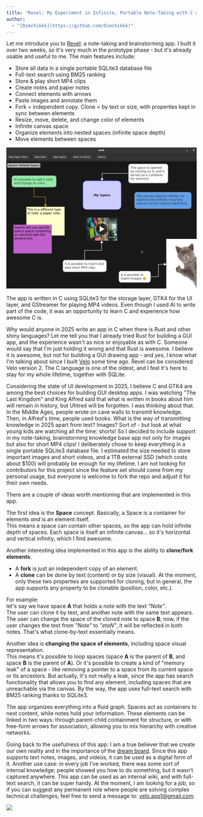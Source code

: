 ```yaml
---
title: "Revel: My Experiment in Infinite, Portable Note-Taking with C and GTK4"
author:
  - "[Dimchikkk](https://github.com/Dimchikkk)"
---
```


Let me introduce you to [Revel](https://github.com/Dimchikkk/revel): a note-taking and brainstorming app.
I built it over two weeks, so it's very much in the prototype phase - but it's already usable and useful to me. The main features include:

*   Store all data in a single portable SQLite3 database file
*   Full-text search using BM25 ranking
*   Store & play short MP4 clips
*   Create notes and paper notes
*   Connect elements with arrows
*   Paste images and annotate them
*   Fork = independent copy. Clone = by text or size, with properties kept in sync between elements
*   Resize, move, delete, and change color of elements
*   Infinite canvas space
*   Organize elements into nested spaces (infinite space depth)
*   Move elements between spaces

![](./photo_2025-09-15_10-51-56.jpg)

The app is written in C using SQLite3 for the storage layer, GTK4 for the UI layer, and GStreamer for playing MP4 videos. Even though I used AI to write part of the code, it was an opportunity to learn C and experience how awesome C is.

Why would anyone in 2025 write an app in C when there is Rust and other shiny languages? Let me tell you that I already tried Rust for building a GUI app, and the experience wasn't as nice or enjoyable as with C. Someone would say that I'm just holding it wrong and that Rust is awesome. I believe it is awesome, but not for building a GUI drawing app - and yes, I know what I'm talking about since I built [Velo](https://github.com/Dimchikkk/velo) some time ago. Revel can be considered Velo version 2. The C language is one of the oldest, and I feel it's here to stay for my whole lifetime, together with SQLite.

Considering the state of UI development in 2025, I believe C and GTK4 are among the best choices for building GUI desktop apps. I was watching "The Last Kingdom" and King Alfred said that what is written in books about him will remain in history, but Uhtred will be forgotten. I was thinking about that.
In the Middle Ages, people wrote on cave walls to transmit knowledge. Then, in Alfred's time, people used books. What is the way of transmitting knowledge in 2025 apart from text? Images? Sort of - but look at what young kids are watching all the time: shorts! So I decided to include support in my note-taking, brainstorming knowledge base app not only for images but also for short MP4 clips! I deliberately chose to keep everything in a single portable SQLite3 database file. I estimated the size needed to store important images and short videos, and a 1TB external SSD (which costs about $100) will probably be enough for my lifetime. I am not looking for contributors for this project since the feature set should come from my personal usage, but everyone is welcome to fork the repo and adjust it for their own needs.

There are a couple of ideas worth mentioning that are implemented in this app.  

The first idea is the **Space** concept. Basically, a Space is a container for elements *and* is an element itself.  
This means a space can contain other spaces, so the app can hold infinite depth of spaces. Each space is itself an infinite canvas... so it's horizontal and vertical infinity, which I find awesome.  

Another interesting idea implemented in this app is the ability to **clone/fork elements**.  
- A **fork** is just an independent copy of an element.  
- A **clone** can be done by text (content) or by size (visual). At the moment, only these two properties are supported for cloning, but in general, the app supports any property to be clonable (position, color, etc.).  

For example:  
let's say we have space **A** that holds a note with the text *"Note"*.  
The user can clone it by text, and another note with the same text appears.  
The user can change the space of the cloned note to space **B**; now, if the user changes the text from *"Note"* to *"etoN"*, it will be reflected in both notes. That's what clone-by-text essentially means.  

Another idea is **changing the space of elements**, including space visual representation.  
This means it's possible to loop spaces (space **A** is the parent of **B**, and space **B** is the parent of **A**). Or it's possible to create a kind of "memory leak" of a space - like removing a pointer to a space from its current space or its ancestors. But actually, it's not really a leak, since the app has search functionality that allows you to find any element, including spaces that are unreachable via the canvas. By the way, the app uses full-text search with BM25 ranking thanks to SQLite3.  

The app organizes everything into a fluid graph. Spaces act as containers to nest content, while notes hold your information. These elements can be linked in two ways: through parent-child containment for structure, or with free-form arrows for association, allowing you to mix hierarchy with creative networks.

Going back to the usefulness of this app: I am a true believer that we create our own reality and in the importance of the [dream board](https://www.actualityofbeing.com/dreamboard-1). Since this app supports text notes, images, and videos, it can be used as a digital form of it. Another use case: in every job I've worked, there was some sort of internal knowledge; people showed you how to do something, but it wasn't captured anywhere. This app can be used as an internal wiki, and with full-text search, it can be super handy.
At the moment, I am looking for a job, so if you can suggest any permanent role where people are solving complex technical challenges, feel free to send a message to: velo.app1@gmail.com.

![](./revel.gif)

